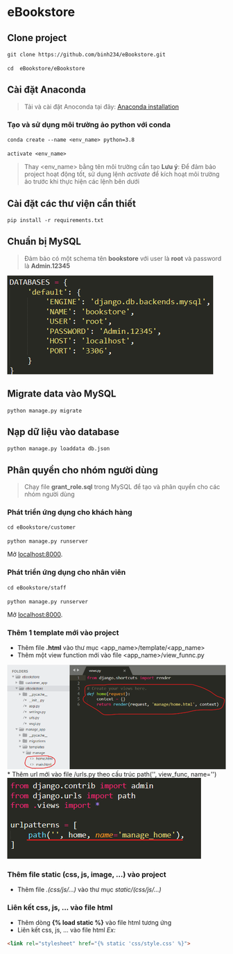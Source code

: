 # eBookstore

## Clone project
```
git clone https://github.com/binh234/eBookstore.git

cd  eBookstore/eBookstore
```

## Cài đặt Anaconda
> Tải và cài đặt Anoconda tại đây: [Anaconda installation](https://docs.anaconda.com/anaconda/install/)

### Tạo và sử dụng môi trường ảo python với conda
```
conda create --name <env_name> python=3.8

activate <env_name>
```
> Thay <env_name> bằng tên môi trường cần tạo
> **Lưu ý**: Để đảm bảo project hoạt động tốt, sử dụng lệnh *activate* để kích hoạt môi trường ảo trước khi thực hiện các lệnh bên dưới

## Cài đặt các thư viện cần thiết
```
pip install -r requirements.txt
```

## Chuẩn bị MySQL
> Đảm bảo có một schema tên **bookstore** với user là **root** và password là **Admin.12345**
<img src="./screenshots/database.png">

## Migrate data vào MySQL
```
python manage.py migrate
```

## Nạp dữ liệu vào database
```
python manage.py loaddata db.json
```

## Phân quyền cho nhóm người dùng
> Chạy file **grant_role.sql** trong MySQL để tạo và phân quyền cho các nhóm người dùng

### Phát triển ứng dụng cho khách hàng
```
cd eBookstore/customer

python manage.py runserver
```
Mở [localhost:8000](http://localhost:8000).

### Phát triển ứng dụng cho nhân viên
```
cd eBookstore/staff

python manage.py runserver
```
Mở [localhost:8000](http://localhost:8000).

### Thêm 1 template mới vào project
* Thêm file **.html** vào thư mục <app_name>/template/<app_name>
* Thêm một view function mới vào file <app_name>/view_funnc.py
<img src="./screenshots/view_func.png">
* Thêm url mới vào file <app_name>/urls.py theo cấu trúc path('<url_path>', view_func, name='<url_name>')
<img src="./screenshots/url.png">

### Thêm file static (css, js, image, ...) vào project
* Thêm file *.(css/js/...)* vào thư mục *static/(css/js/...)*

### Liên kết css, js, ... vào file html
* Thêm dòng **{% load static %}** vào file html tương ứng
* Liên kết css, js, ... vào file html
*Ex:* 
```html
<link rel="stylesheet" href="{% static 'css/style.css' %}">
```
